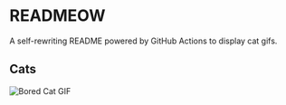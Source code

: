 # READMEOW

A self-rewriting README powered by GitHub Actions to display cat gifs.

## Cats

![Bored Cat GIF](https://media3.giphy.com/media/mlvseq9yvZhba/200.gif?cid=9acd02da00pi5qr54rzcelu3a1xdq8s6dwr29wh2o3toqm7q&ep=v1_gifs_search&rid=200.gif&ct=g)
